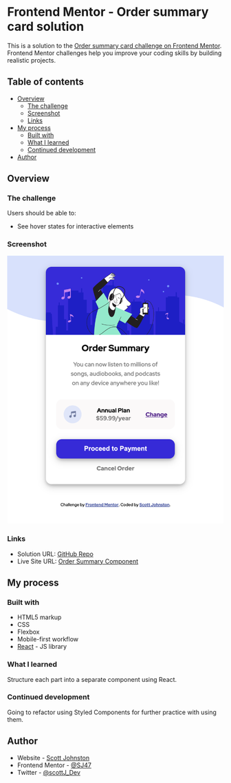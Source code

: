 # Frontend Mentor - Order summary card solution

This is a solution to the [Order summary card challenge on Frontend Mentor](https://www.frontendmentor.io/challenges/order-summary-component-QlPmajDUj). Frontend Mentor challenges help you improve your coding skills by building realistic projects.

## Table of contents

-   [Overview](#overview)
    -   [The challenge](#the-challenge)
    -   [Screenshot](#screenshot)
    -   [Links](#links)
-   [My process](#my-process)
    -   [Built with](#built-with)
    -   [What I learned](#what-i-learned)
    -   [Continued development](#continued-development)
-   [Author](#author)

## Overview

### The challenge

Users should be able to:

-   See hover states for interactive elements

### Screenshot

![](./screenshot.png)

### Links

-   Solution URL: [GitHub Repo](https://github.com/SJ47/frontend-mentor-order-summary-component)
-   Live Site URL: [Order Summary Component](https://order-summary-component.scottjohnston.dev)

## My process

### Built with

-   HTML5 markup
-   CSS
-   Flexbox
-   Mobile-first workflow
-   [React](https://reactjs.org/) - JS library

### What I learned

Structure each part into a separate component using React.

### Continued development

Going to refactor using Styled Components for further practice with using them.

## Author

-   Website - [Scott Johnston](https://www.scottjohnston.dev)
-   Frontend Mentor - [@SJ47](https://www.frontendmentor.io/profile/SJ47)
-   Twitter - [@scottJ_Dev](https://www.twitter.com/scottJ_Dev)
